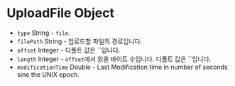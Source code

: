 # UploadFile Object

* `type` String - `file`.
* `filePath` String - 업로드할 파일의 경로입니다.
* `offset` Integer - 디폴트 값은 ``입니다.
* `length` Integer - `offset`에서 읽을 바이트 수입니다. 디폴트 값은 ``입니다.
* `modificationTime` Double - Last Modification time in number of seconds sine the UNIX epoch.